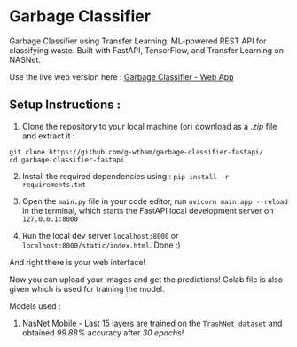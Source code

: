 # Garbage Classifier

Garbage Classifier using Transfer Learning: ML-powered REST API for classifying waste. Built with FastAPI, TensorFlow, and Transfer Learning on NASNet.

Use the live web version here : [Garbage Classifier - Web App](https://garbage-classifier-fastapi.onrender.com/static/index.html)

## Setup Instructions :

1. Clone the repository to your local machine (or) download as a _.zip_ file and extract it :

`git clone https://github.com/g-wtham/garbage-classifier-fastapi/` <br>
`cd garbage-classifier-fastapi`

2. Install the required dependencies using :
`pip install -r requirements.txt`

3. Open the `main.py` file in your code editor, run `uvicorn main:app --reload` in the terminal, which starts the FastAPI local development server on `127.0.0.1:8000`

4. Run the local dev server `localhost:8000` or `localhost:8000/static/index.html`. Done :)

And right there is your web interface!

Now you can upload your images and get the predictions! Colab file is also given which is used for training the model. 

Models used :
1. NasNet Mobile - Last 15 layers are trained on the [`TrashNet dataset`](https://www.kaggle.com/datasets/feyzazkefe/trashnet) and obtained _99.88%_ accuracy after _30 epochs!_






